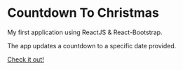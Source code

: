 # Countdown To Christmas

My first application using ReactJS & React-Bootstrap.

The app updates a countdown to a specific date provided. 

[Check it out!](https://silver-surfer94.github.io/CountdownTo-Christmas/)
